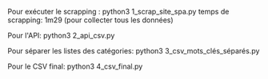 Pour exécuter le scrapping :
python3 1_scrap_site_spa.py
temps de scrapping: 1m29 (pour collecter tous les données)


Pour l'API:
python3 2_api_csv.py

Pour séparer les listes des catégories: 
python3 3_csv_mots_clés_séparés.py


Pour le CSV final:
python3 4_csv_final.py
